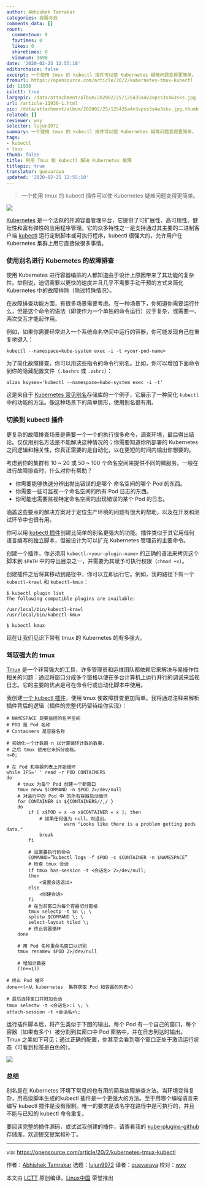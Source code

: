 ```yaml
---
author: Abhishek Tamrakar
categories: 容器与云
comments_data: []
count:
  commentnum: 0
  favtimes: 0
  likes: 0
  sharetimes: 0
  viewnum: 3690
date: '2020-02-25 12:55:18'
editorchoice: false
excerpt: 一个使用 tmux 的 kubectl 插件可以使 Kubernetes 疑难问题变得更简单。
fromurl: https://opensource.com/article/20/2/kubernetes-tmux-kubectl
id: 11930
islctt: true
largepic: /data/attachment/album/202002/25/125435a4v3vpss3s4w3sks.jpg
url: /article-11930-1.html
pic: /data/attachment/album/202002/25/125435a4v3vpss3s4w3sks.jpg.thumb.jpg
related: []
reviewer: wxy
selector: lujun9972
summary: 一个使用 tmux 的 kubectl 插件可以使 Kubernetes 疑难问题变得更简单。
tags:
- kubectl
- tmux
thumb: false
title: 利用 Tmux 和 kubectl 解决 Kubernetes 故障
titlepic: true
translator: guevaraya
updated: '2020-02-25 12:55:18'
---
```



> 
> 一个使用 tmux 的 kubectl 插件可以使 Kubernetes 疑难问题变得更简单。
> 
> 
> 


![](/data/attachment/album/202002/25/125435a4v3vpss3s4w3sks.jpg)


[Kubernetes](https://opensource.com/resources/what-is-kubernetes) 是一个活跃的开源容器管理平台，它提供了可扩展性、高可用性、健壮性和富有弹性的应用程序管理。它的众多特性之一是支持通过其主要的二进制客户端 [kubectl](https://kubernetes.io/docs/reference/kubectl/overview/) 运行定制脚本或可执行程序，kubectl 很强大的，允许用户在 Kubernetes 集群上用它直接做很多事情。


### 使用别名进行 Kubernetes 的故障排查


使用 Kubernetes 进行容器编排的人都知道由于设计上原因带来了其功能的复杂性。举例说，迫切需要以更快的速度并且几乎不需要手动干预的方式来简化 Kubernetes 中的故障排除（除过特殊情况）。


在故障排查功能方面，有很多场景需要考虑。在一种场景下，你知道你需要运行什么，但是这个命令的语法（即使作为一个单独的命令运行）过于复杂，或需要一、两次交互才能起作用。


例如，如果你需要经常进入一个系统命名空间中运行的容器，你可能发现自己在重复地键入：



```
kubectl --namespace=kube-system exec -i -t <your-pod-name>
```

为了简化故障排查，你可以用这些指令的命令行别名。比如，你可以增加下面命令到你的隐藏配置文件（`.bashrc` 或 `.zshrc`）：



```
alias ksysex='kubectl --namespace=kube-system exec -i -t'
```

这是来自于 [Kubernetes 常见别名](https://github.com/ahmetb/kubectl-aliases/blob/master/.kubectl_aliases)存储库的一个例子，它展示了一种简化 `kubectl` 中的功能的方法。像这种场景下的简单情形，使用别名很有用。


### 切换到 kubectl 插件


更复杂的故障排查场景是需要一个一个的执行很多命令，调查环境，最后得出结论。仅仅用别名方法是不能解决这种情况的；你需要知道你所部署的 Kubernetes 之间逻辑和相关性，你真正需要的是自动化，以在更短的时间内输出你想要的。


考虑到你的集群有 10 ~ 20 或 50 ~ 100 个命名空间来提供不同的微服务。一般在进行故障排查时，什么对你有帮助？


* 你需要能够快速分辨出抛出错误的是哪个 命名空间的哪个 Pod 的东西。
* 你需要一些可监视一个命名空间的所有 Pod 日志的东西。
* 你可能也需要监视特定命名空间的出现错误的某个 Pod 的日志。


涵盖这些要点的解决方案对于定位生产环境的问题有很大的帮助，以及在开发和测试环节中也很有用。


你可以用 [kubectl 插件](https://kubernetes.io/docs/tasks/extend-kubectl/kubectl-plugins/)创建比简单的别名更强大的功能。插件类似于其它用任何语言编写的独立脚本，但被设计为可以扩充 Kubernetes 管理员的主要命令。


创建一个插件，你必须用 `kubectl-<your-plugin-name>` 的正确的语法来拷贝这个脚本到 `$PATH` 中的导出目录之一，并需要为其赋予可执行权限（`chmod +x`）。


创建插件之后将其移动到路径中，你可以立即运行它。例如，我的路径下有一个 `kubectl-krawl` 和 `kubectl-kmux`：



```
$ kubectl plugin list
The following compatible plugins are available:

/usr/local/bin/kubectl-krawl
/usr/local/bin/kubectl-kmux

$ kubectl kmux
```

现在让我们见识下带有 tmux 的 Kubernetes 的有多强大。


### 驾驭强大的 tmux


[Tmux](https://opensource.com/article/19/6/tmux-terminal-joy) 是一个非常强大的工具，许多管理员和运维团队都依赖它来解决与易操作性相关的问题：通过将窗口分成多个窗格以便在多台计算机上运行并行的调试来监视日志。它的主要的优点是可在命令行或自动化脚本中使用。


我创建[一个 kubectl 插件](https://github.com/abhiTamrakar/kube-plugins)，使用 tmux 使故障排查更加简单。我将通过注释来解析插件背后的逻辑（插件的完整代码留待给你实现）：



```
# NAMESPACE 是要监控的名字空间
# POD 是 Pod 名称
# Containers 是容器名称

# 初始化一个计数器 n 以计算循环计数的数量，
# 之后 tmux 使用它来拆分窗格。
n=0;

# 在 Pod 和容器列表上开始循环
while IFS=' ' read -r POD CONTAINERS
do
    # tmux 为每个 Pod 创建一个新窗口
    tmux neww $COMMAND -n $POD 2>/dev/null
    # 对运行中的 Pod 中 的所有容器启动循环
    for CONTAINER in ${CONTAINERS//,/ }
    do
        if [ x$POD = x -o x$CONTAINER = x ]; then
            # 如果任何值为 null，则退出。
                     warn "Looks like there is a problem getting pods data."
            break
        fi
           
        # 设置要执行的命令
        COMMAND=”kubectl logs -f $POD -c $CONTAINER -n $NAMESPACE”
        # 检查 tmux 会话
        if tmux has-session -t <会话名> 2>/dev/null;
        then
            <设置会话退出>
        else
            <创建会话>
        fi
        # 在当前窗口为每个容器切分窗格
        tmux selectp -t $n \; \
        splitw $COMMAND \; \
        select-layout tiled \;
        # 终止容器循环
    done
    
    # 用 Pod 名称重命名窗口以识别
    tmux renamew $POD 2>/dev/null
    
    # 增加计数器
    ((n+=1))

# 终止 Pod 循环
done<<(<从 kubernetes  集群获取 Pod 和容器的列表>)

# 最后选择窗口并附加会话
tmux selectw -t <会话名>:1 \; \
attach-session -t <会话名>\;
```

运行插件脚本后，将产生类似于下图的输出。每个 Pod 有一个自己的窗口，每个容器（如果有多个）被分割到其窗口中 Pod 窗格中，并在日志到达时输出。Tmux 之美如下可见；通过正确的配置，你甚至会看到哪个窗口正处于激活运行状态（可看到标签是白色的）。


![](/data/attachment/album/202002/25/124502rhq9eehbaabqcarq.png)


### 总结


别名是在 Kubernetes 环境下常见的也有用的简易故障排查方法。当环境变得复杂，用高级脚本生成的kubectl 插件是一个更强大的方法。至于用哪个编程语言来编写 kubectl 插件是没有限制。唯一的要求是该名字在路径中是可执行的，并且不能与已知的 kubectl 命令重复。


要阅读完整的插件源码，或试试我创建的插件，请查看我的 [kube-plugins-github](https://github.com/abhiTamrakar/kube-plugins) 存储库。欢迎提交提案和补丁。




---


via: <https://opensource.com/article/20/2/kubernetes-tmux-kubectl>


作者：[Abhishek Tamrakar](https://opensource.com/users/tamrakar) 选题：[lujun9972](https://github.com/lujun9972) 译者：[guevaraya](https://github.com/guevaraya) 校对：[wxy](https://github.com/wxy)


本文由 [LCTT](https://github.com/LCTT/TranslateProject) 原创编译，[Linux中国](https://linux.cn/) 荣誉推出